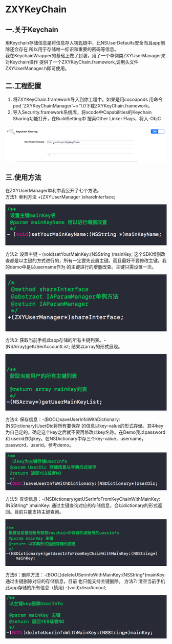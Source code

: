 ZXYKeyChain
================              

一.关于Keychain 
--------------
用Keychain存储信息是将信息存入钥匙链中，比NSUserDefaults安全而且app删除还会存在 所以用于存储唯一标识和重要的密码等信息。 <br/>
我在KeychainWrapper的基础上做了封装，用了一个单例类ZXYUserManager来对Keychain操作 提供了一个ZXYKeyChain.framework,调用头文件ZXYUserManager.h即可使用。 

二.工程配置    
--------------
1. 将ZXYKeyChain.framework导入到你工程中。如果是用cocoapods 用命令 pod 'ZXYKeyChainManager'~>'1.0下载ZXYKeyChain.framework。 </br>  
2. 导入Security.framework系统库，将xcode中Capabilities的Keychain Sharing功能打开，在BuildSetting中 搜索Other Linker Flags，将入-ObjC </br>

![Aaron Swartz](https://raw.githubusercontent.com/zhouxiangyu666666/ZXYKeyChainManager/master/picture/1.png)

三.使用方法 
---------------
在ZXYUserManager单利中我公开了七个方法。 </br>
方法1: 单利方法 +(ZXYUserManager )shareInterface; </br>

![Aaron Swartz](https://raw.githubusercontent.com/zhouxiangyu666666/ZXYKeyChainManager/master/picture/2.png)

方法2: 设置主键 - (void)setYourMainKey:(NSString )mainKey; 这个SDK增删改查都是以主键的方式进行的，所有一定要先设置主键。而且最好不要修改主键。我的demo中是以username作为 的主键进行的增删改查。主键只需设置一次。 </br>

![Aaron Swartz](https://raw.githubusercontent.com/zhouxiangyu666666/ZXYKeyChainManager/master/picture/3.png)

方法3: 获取当前手机此app存储的所有主键列表。-(NSArray)getUSerAccountList; 结果以array的形式展现。 </br>

![Aaron Swartz](https://raw.githubusercontent.com/zhouxiangyu666666/ZXYKeyChainManager/master/picture/4.png) 

方法4: 保存信息：-(BOOL)saveUserInfoWithDictionary:(NSDictionary)UserDic将所有要保存 的信息以key-value的形式存储。其中key为自己定的。确定这个key之后就不要再修改此key名称。在Demo我以password和 userid作为key。在NSDictionary中存三个key-value，username，password，userid。参考demo。 </br>

![Aaron Swartz](https://raw.githubusercontent.com/zhouxiangyu666666/ZXYKeyChainManager/master/picture/5.png)

方法5: 查询信息：-(NSDictionary)getUSerInfoFromKeyChainWithMainKey:(NSString* )mainKey: 通过主键查询对应的存储信息，会以dictionary的形式返回。目前只能支持主键查询。</br>

![Aaron Swartz](https://raw.githubusercontent.com/zhouxiangyu666666/ZXYKeyChainManager/master/picture/6.png)

方法6：删除方法：-(BOOL)deleteUSerinfoWithMainKey:(NSString*)mainKey:通过主键删除对应的存储信息，目前 也只能支持主键删除。 方法7: 清空当前手机此app存储的所有信息（慎用) -(void)clearAccout;</br>

![Aaron Swartz](https://raw.githubusercontent.com/zhouxiangyu666666/ZXYKeyChainManager/master/picture/7.png)

